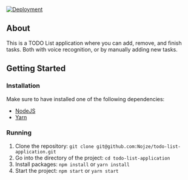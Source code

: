 [![Deployment](https://api.netlify.com/api/v1/badges/d7f91628-d842-45ea-9f71-579a86ae839a/deploy-status)](https://app.netlify.com/sites/voice-recognition-todo-list/deploys)

## About

This is a TODO List application where you can add, remove, and finish tasks. Both with voice recognition, or by manually adding new tasks.

## Getting Started

### Installation

Make sure to have installed one of the following dependencies:

- [NodeJS](https://nodejs.org/)
- [Yarn](https://yarnpkg.com/)

### Running

1. Clone the repository: `git clone git@github.com:Nojze/todo-list-application.git`
2. Go into the directory of the project: `cd todo-list-application`
3. Install packages: `npm install` or `yarn install`
4. Start the project: `npm start` or `yarn start`
